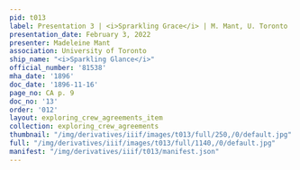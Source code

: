 ```yaml
---
pid: t013
label: Presentation 3 | <i>Sprarkling Grace</i> | M. Mant, U. Toronto | 13
presentation_date: February 3, 2022
presenter: Madeleine Mant
association: University of Toronto
ship_name: "<i>Sparkling Glance</i>"
official_number: '81538'
mha_date: '1896'
doc_date: '1896-11-16'
page_no: CA p. 9
doc_no: '13'
order: '012'
layout: exploring_crew_agreements_item
collection: exploring_crew_agreements
thumbnail: "/img/derivatives/iiif/images/t013/full/250,/0/default.jpg"
full: "/img/derivatives/iiif/images/t013/full/1140,/0/default.jpg"
manifest: "/img/derivatives/iiif/t013/manifest.json"
---
```

